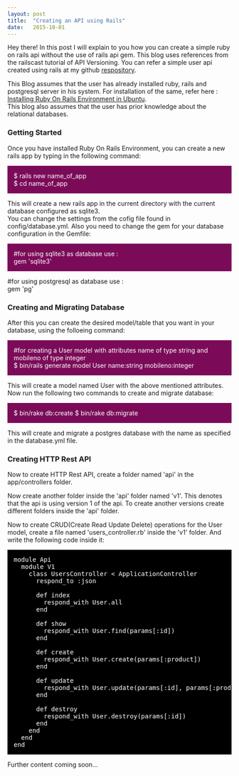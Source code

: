 ```yaml
---
layout: post
title:  "Creating an API using Rails"
date:   2015-10-01
---
```



<p class="intro"><span class="dropcap">H</span>ey there! In this post I will explain to you how you can create a simple ruby on rails api without the use of rails api gem. This blog uses references from the railscast tutorial of API Versioning. You can refer a simple user api created using rails at my github <a href="https://github.com/kspmayank/bookit">respository</a>.</p>

<p>This Blog assumes that the user has already installed ruby, rails and postgresql server in his system. For installation of the same, refer here : <a href="https://gorails.com/setup/ubuntu/14.10">Installing Ruby On Rails Environment in Ubuntu</a>.<br>This blog also assumes that the user has prior knowledge about the relational databases.</p>

<h3>Getting Started</h3>
<p>Once you have installed Ruby On Rails Environment, you can create a new rails app by typing in the following command:</p>
<p style="background: #7B0B59; padding:1em; color: #fff;"> $ rails new name_of_app<br>$ cd name_of_app</p>
<p>This will create a new rails app in the current directory with the current database configured as sqlite3.<br>You can change the settings from the cofig file found in config/database.yml. Also you need to change the gem for your database configuration in the Gemfile:</p>

<p style="background: #7B0B59; padding:1em; color: #fff;">
#for using sqlite3 as database use :<br>
gem 'sqlite3'<br>

#for using postgresql as database use :<br>
gem 'pg'<br>

</p>

<h3>Creating and Migrating Database</h3>

<p>After this you can create the desired model/table that you want in your database, using the folloeing command: </p>
<p style="background: #7B0B59; padding:1em; color: #fff;"> 
	#for creating a User model with attributes name of type string and mobileno of type integer<br>
	$ bin/rails generate model User name:string mobileno:integer
</p>
<p>This will create a model named User with the above mentioned attributes. Now run the following two commands to create and migrate database:</p>
<p style="background: #7B0B59; padding:1em; color: #fff;">
$ bin/rake db:create
$ bin/rake db:migrate
</p>
<p>This will create and migrate a postgres database with the name as specified in the database.yml file.</p>

<h3>Creating HTTP Rest API</h3>

<p>Now to create HTTP Rest API, create a folder named 'api' in the app/controllers folder.</p>
<p>Now create another folder inside the 'api' folder named 'v1'. This denotes that the api is using version 1 of the api. To create another versions create different folders inside the 'api' folder.</p>
<p>Now to create CRUD(Create Read Update Delete) operations for the User model, create a file named 'users_controller.rb' inside the 'v1' folder. And write the following code inside it:</p>

<pre style="color:#fff; background: #000; padding:1em;">
module Api
  module V1
    class UsersController < ApplicationController
      respond_to :json
      
      def index
        respond_with User.all
      end
      
      def show
        respond_with User.find(params[:id])
      end
      
      def create
        respond_with User.create(params[:product])
      end
      
      def update
        respond_with User.update(params[:id], params[:products])
      end
      
      def destroy
        respond_with User.destroy(params[:id])
      end
    end
  end
end
</pre>

<p>Further content coming soon...</p>

